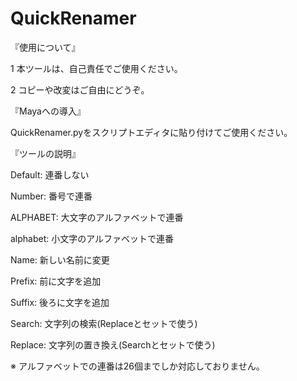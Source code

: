 # QuickRenamer

『使用について』


1 本ツールは、自己責任でご使用ください。


2 コピーや改変はご自由にどうぞ。



『Mayaへの導入』


QuickRenamer.pyをスクリプトエディタに貼り付けてご使用ください。



『ツールの説明』


Default:    連番しない

Number:     番号で連番

ALPHABET:   大文字のアルファベットで連番

alphabet:   小文字のアルファベットで連番


Name:       新しい名前に変更

Prefix:     前に文字を追加

Suffix:     後ろに文字を追加

Search:     文字列の検索(Replaceとセットで使う)

Replace:    文字列の置き換え(Searchとセットで使う)


※ アルファベットでの連番は26個までしか対応しておりません。
